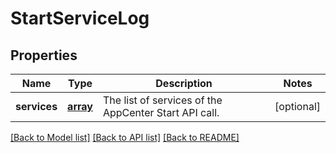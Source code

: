# StartServiceLog

## Properties
Name | Type | Description | Notes
------------ | ------------- | ------------- | -------------
**services** | [**array**](.md) | The list of services of the AppCenter Start API call. | [optional] 

[[Back to Model list]](../README.md#documentation-for-models) [[Back to API list]](../README.md#documentation-for-api-endpoints) [[Back to README]](../README.md)

